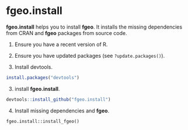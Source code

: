 
<!-- README.md is generated from README.Rmd. Please edit that file -->

# fgeo.install

**fgeo.install** helps you to install **fgeo**. It installs the missing
dependencies from CRAN and **fgeo** packages from source code.

1.  Ensure you have a recent version of R.

2.  Ensure you have updated packages (see `?update.packages()`).

3.  Install devtools.

<!-- end list -->

``` r
install.packages("devtools")
```

3.  install **fgeo.install**.

<!-- end list -->

``` r
devtools::install_github("fgeo.install")
```

4.  Install missing dependencies and **fgeo**.

<!-- end list -->

    fgeo.install::install_fgeo()
